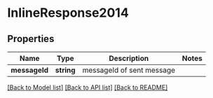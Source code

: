 # InlineResponse2014

## Properties
Name | Type | Description | Notes
------------ | ------------- | ------------- | -------------
**messageId** | **string** | messageId of sent message | 

[[Back to Model list]](../../README.md#documentation-for-models) [[Back to API list]](../../README.md#documentation-for-api-endpoints) [[Back to README]](../../README.md)


